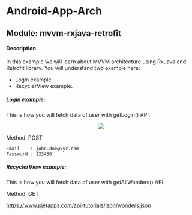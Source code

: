 # Android-App-Arch

## Module: mvvm-rxjava-retrofit

#### Description
In this example we will learn about MVVM architecture using RxJava and Retrofit library.
You will understand two example here:
- Login example.
- RecyclerView example.

##### Login example:

This is how you will fetch data of user with getLogin() API:

<p align="center">
<img src="http://www.pjetapps.com/api-tutorials/images/github/mvvm_rxjava_retrofit/get_login.png">
</p>

Method: POST

```
Email    : john.doe@xyz.com
Password : 123456
```

##### RecyclerView example:

This is how you will fetch data of user with getAllWonders() API:

Method: GET

https://www.pjetapps.com/api-tutorials/json/wonders.json

